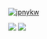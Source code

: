 [![jpnykw](https://user-images.githubusercontent.com/31243896/92468096-982ffd80-f20d-11ea-9d26-0c464edf4545.png)](https://jpnykw.github.io)

![](https://badgen.net/badge/Life/failing/red) ![](https://badgen.net/badge/Money/failing/red)
